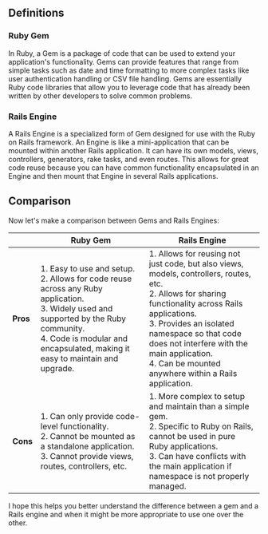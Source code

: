 ## Definitions

### Ruby Gem

In Ruby, a Gem is a package of code that can be used to extend your application's functionality. Gems can provide features that range from simple tasks such as date and time formatting to more complex tasks like user authentication handling or CSV file handling. Gems are essentially Ruby code libraries that allow you to leverage code that has already been written by other developers to solve common problems.

### Rails Engine

A Rails Engine is a specialized form of Gem designed for use with the Ruby on Rails framework. An Engine is like a mini-application that can be mounted within another Rails application. It can have its own models, views, controllers, generators, rake tasks, and even routes. This allows for great code reuse because you can have common functionality encapsulated in an Engine and then mount that Engine in several Rails applications.

## Comparison

Now let's make a comparison between Gems and Rails Engines:

|  | Ruby Gem | Rails Engine |
|---|---|---|
| **Pros** | 1. Easy to use and setup. <br> 2. Allows for code reuse across any Ruby application. <br> 3. Widely used and supported by the Ruby community. <br> 4. Code is modular and encapsulated, making it easy to maintain and upgrade. | 1. Allows for reusing not just code, but also views, models, controllers, routes, etc. <br> 2. Allows for sharing functionality across Rails applications. <br> 3. Provides an isolated namespace so that code does not interfere with the main application. <br> 4. Can be mounted anywhere within a Rails application. |
| **Cons** | 1. Can only provide code-level functionality. <br> 2. Cannot be mounted as a standalone application. <br> 3. Cannot provide views, routes, controllers, etc. | 1. More complex to setup and maintain than a simple gem. <br> 2. Specific to Ruby on Rails, cannot be used in pure Ruby applications. <br> 3. Can have conflicts with the main application if namespace is not properly managed. |

I hope this helps you better understand the difference between a gem and a Rails engine and when it might be more appropriate to use one over the other.